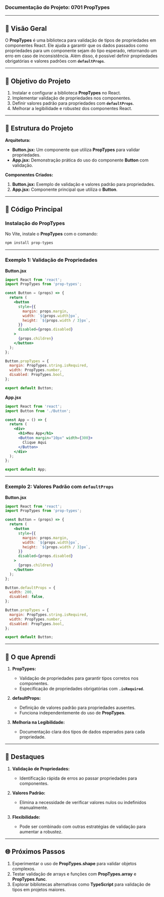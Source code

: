 ### Documentação do Projeto: **0701 PropTypes**

---

## 📖 Visão Geral

O **PropTypes** é uma biblioteca para validação de tipos de propriedades em componentes React. Ele ajuda a garantir que os dados passados como propriedades para um componente sejam do tipo esperado, retornando um erro em caso de inconsistência. Além disso, é possível definir propriedades obrigatórias e valores padrões com **`defaultProps`**.

---

## 🎯 Objetivo do Projeto

1. Instalar e configurar a biblioteca **PropTypes** no React.
2. Implementar validação de propriedades nos componentes.
3. Definir valores padrão para propriedades com **`defaultProps`**.
4. Melhorar a legibilidade e robustez dos componentes React.

---

## 📄 Estrutura do Projeto

**Arquitetura:**
- **Button.jsx:** Um componente que utiliza **PropTypes** para validar propriedades.
- **App.jsx:** Demonstração prática do uso do componente **Button** com validação.

**Componentes Criados:**
1. **Button.jsx:** Exemplo de validação e valores padrão para propriedades.
2. **App.jsx:** Componente principal que utiliza o **Button**.

---

## 🔧 Código Principal

### **Instalação do PropTypes**

No Vite, instale o **PropTypes** com o comando:

```bash
npm install prop-types
```

---

### **Exemplo 1: Validação de Propriedades**

**Button.jsx**

```jsx
import React from 'react';
import PropTypes from 'prop-types';

const Button = (props) => {
  return (
    <button
      style={{
        margin: props.margin,
        width: `${props.width}px`,
        height: `${props.width / 3}px`,
      }}
      disabled={props.disabled}
    >
      {props.children}
    </button>
  );
};

Button.propTypes = {
  margin: PropTypes.string.isRequired,
  width: PropTypes.number,
  disabled: PropTypes.bool,
};

export default Button;
```

**App.jsx**

```jsx
import React from 'react';
import Button from './Button';

const App = () => {
  return (
    <div>
      <h1>Meu App</h1>
      <Button margin="10px" width={300}>
        Clique Aqui
      </Button>
    </div>
  );
};

export default App;
```

---

### **Exemplo 2: Valores Padrão com `defaultProps`**

**Button.jsx**

```jsx
import React from 'react';
import PropTypes from 'prop-types';

const Button = (props) => {
  return (
    <button
      style={{
        margin: props.margin,
        width: `${props.width}px`,
        height: `${props.width / 3}px`,
      }}
      disabled={props.disabled}
    >
      {props.children}
    </button>
  );
};

Button.defaultProps = {
  width: 200,
  disabled: false,
};

Button.propTypes = {
  margin: PropTypes.string.isRequired,
  width: PropTypes.number,
  disabled: PropTypes.bool,
};

export default Button;
```

---

## 🧠 O que Aprendi

1. **PropTypes:**
   - Validação de propriedades para garantir tipos corretos nos componentes.
   - Especificação de propriedades obrigatórias com **`.isRequired`**.

2. **defaultProps:**
   - Definição de valores padrão para propriedades ausentes.
   - Funciona independentemente do uso de **PropTypes**.

3. **Melhoria na Legibilidade:**
   - Documentação clara dos tipos de dados esperados para cada propriedade.

---

## 🌟 Destaques

1. **Validação de Propriedades:**
   - Identificação rápida de erros ao passar propriedades para componentes.

2. **Valores Padrão:**
   - Elimina a necessidade de verificar valores nulos ou indefinidos manualmente.

3. **Flexibilidade:**
   - Pode ser combinado com outras estratégias de validação para aumentar a robustez.

---

## 🌐 Próximos Passos

1. Experimentar o uso de **PropTypes.shape** para validar objetos complexos.
2. Testar validação de arrays e funções com **PropTypes.array** e **PropTypes.func**.
3. Explorar bibliotecas alternativas como **TypeScript** para validação de tipos em projetos maiores.